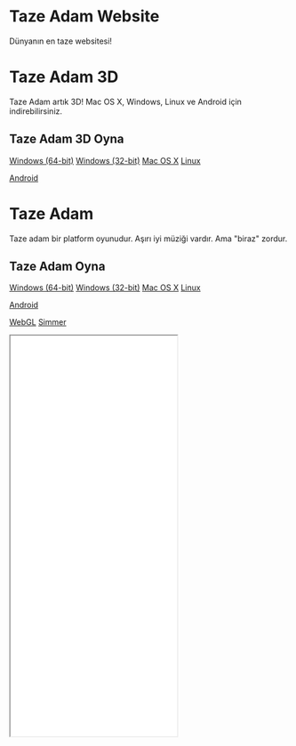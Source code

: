 # Taze Adam Website

Dünyanın en taze websitesi!

# Taze Adam 3D

Taze Adam artık 3D! Mac OS X, Windows, Linux ve Android için indirebilirsiniz.

## Taze Adam 3D Oyna
[Windows (64-bit)](https://www.mediafire.com/file/4zayh09cdtyowsm/TazeAdam3DWindows.zip/file)
[Windows (32-bit)](https://www.mediafire.com/file/xf9tjr740n5lyf3/TazeAdam3D32Windows.zip/file)
[Mac OS X](https://www.mediafire.com/file/8j1kfs05wwa8qn9/Taze_Adam_3D.app.zip/file)
[Linux](https://www.mediafire.com/file/t441iiytcth33nt/LinuxTazeAdam.zip/file)

[Android](https://www.mediafire.com/file/oo2krmrb16otnuo/AndroidAdam3D.apk/file)

# Taze Adam
Taze adam bir platform oyunudur. Aşırı iyi müziği vardır. Ama "biraz" zordur.


## Taze Adam Oyna

[Windows (64-bit)](https://github.com/SpaceChuck/taze-adam/raw/gh-pages/TazeAdamWindowsx86_64.zip)
[Windows (32-bit)](https://github.com/SpaceChuck/taze-adam/raw/gh-pages/TazeAdamWindowsx86.zip)
[Mac OS X](https://github.com/SpaceChuck/taze-adam/raw/gh-pages/TazeAdamMacOSX.zip)
[Linux](https://github.com/SpaceChuck/taze-adam/raw/gh-pages/LinuxTazeAdam.zip)

[Android](https://github.com/SpaceChuck/taze-adam/raw/gh-pages/AndroidAdam.apk)

[WebGL](https://spacechuck.github.io/play-taze-adam/)
[Simmer](https://simmer.io/@SpaceChuck/taze-adam)

<iframe src=“https://i.simmer.io/@SpaceChuck/taze-adam” style=“width:1024px;height:720px;border:0”></iframe>

